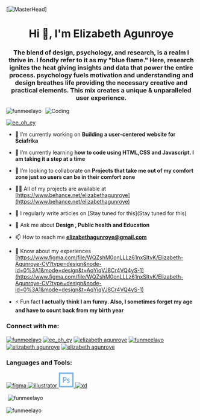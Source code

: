 [![MasterHead](https://media.licdn.com/dms/image/D4D16AQEgU5OVbfc06g/profile-displaybackgroundimage-shrink_350_1400/0/1672020200959?e=1701907200&v=beta&t=ltStY14Zliny82Bo0_y0By6UBR6SxSmcalN6DlCBvQ4)]
<h1 align="center">Hi 👋, I'm Elizabeth Agunroye</h1>
<h3 align="center">The blend of design, psychology, and research, is a realm I thrive in. I fondly refer to it as my "blue flame." Here, research ignites the heat giving insights and data that power the entire process. psychology fuels motivation and understanding and design breathes life providing the necessary creative and practical elements. This mix creates a unique & unparalleled user experience.</h3>
<img align="right" alt="Coding" width="400" src="https://cdn.dribbble.com/users/79851/screenshots/854647/blue_flame.png?compress=1&resize=400x300 ">

<p align="left"> <img src="https://komarev.com/ghpvc/?username=funmeelayo&label=Profile%20views&color=0e75b6&style=flat" alt="funmeelayo" /> </p>

<p align="left"> <a href="https://twitter.com/ee_oh_ey" target="blank"><img src="https://img.shields.io/twitter/follow/ee_oh_ey?logo=twitter&style=for-the-badge" alt="ee_oh_ey" /></a> </p>

- 🔭 I’m currently working on **Building a user-centered website for Sciafrika**

- 🌱 I’m currently learning **how to code using HTML,CSS and Javascript. I am taking it a step at a time**

- 👯 I’m looking to collaborate on **Projects that take me out of my comfort zone just so users can be in their comfort zone**

- 👨‍💻 All of my projects are available at [https://www.behance.net/elizabethagunroye](https://www.behance.net/elizabethagunroye)

- 📝 I regularly write articles on [Stay tuned for this](Stay tuned for this)

- 💬 Ask me about **Design , Public health and Education**

- 📫 How to reach me **elizabethagunroye@gmail.com**

- 📄 Know about my experiences [https://www.figma.com/file/WQZshM0onLLLz61nxSItvK/Elizabeth-Agunroye-CV?type=design&node-id=0%3A1&mode=design&t=AqYiqVJ8Cr4VQ4yS-1](https://www.figma.com/file/WQZshM0onLLLz61nxSItvK/Elizabeth-Agunroye-CV?type=design&node-id=0%3A1&mode=design&t=AqYiqVJ8Cr4VQ4yS-1)

- ⚡ Fun fact **I actually think I am funny. Also, I sometimes forget my age and have to count back from my birth year**

<h3 align="left">Connect with me:</h3>
<p align="left">
<a href="https://codepen.io/funmeelayo" target="blank"><img align="center" src="https://raw.githubusercontent.com/rahuldkjain/github-profile-readme-generator/master/src/images/icons/Social/codepen.svg" alt="funmeelayo" height="30" width="40" /></a>
<a href="https://twitter.com/ee_oh_ey" target="blank"><img align="center" src="https://raw.githubusercontent.com/rahuldkjain/github-profile-readme-generator/master/src/images/icons/Social/twitter.svg" alt="ee_oh_ey" height="30" width="40" /></a>
<a href="https://linkedin.com/in/elizabeth agunroye" target="blank"><img align="center" src="https://raw.githubusercontent.com/rahuldkjain/github-profile-readme-generator/master/src/images/icons/Social/linked-in-alt.svg" alt="elizabeth agunroye" height="30" width="40" /></a>
<a href="https://instagram.com/funmeelayo" target="blank"><img align="center" src="https://raw.githubusercontent.com/rahuldkjain/github-profile-readme-generator/master/src/images/icons/Social/instagram.svg" alt="funmeelayo" height="30" width="40" /></a>
<a href="https://dribbble.com/elizabeth agunroye" target="blank"><img align="center" src="https://raw.githubusercontent.com/rahuldkjain/github-profile-readme-generator/master/src/images/icons/Social/dribbble.svg" alt="elizabeth agunroye" height="30" width="40" /></a>
<a href="https://www.behance.net/elizabeth agunroye" target="blank"><img align="center" src="https://raw.githubusercontent.com/rahuldkjain/github-profile-readme-generator/master/src/images/icons/Social/behance.svg" alt="elizabeth agunroye" height="30" width="40" /></a>
</p>

<h3 align="left">Languages and Tools:</h3>
<p align="left"> <a href="https://www.figma.com/" target="_blank" rel="noreferrer"> <img src="https://www.vectorlogo.zone/logos/figma/figma-icon.svg" alt="figma" width="40" height="40"/> </a> <a href="https://www.adobe.com/in/products/illustrator.html" target="_blank" rel="noreferrer"> <img src="https://www.vectorlogo.zone/logos/adobe_illustrator/adobe_illustrator-icon.svg" alt="illustrator" width="40" height="40"/> </a> <a href="https://www.photoshop.com/en" target="_blank" rel="noreferrer"> <img src="https://raw.githubusercontent.com/devicons/devicon/master/icons/photoshop/photoshop-line.svg" alt="photoshop" width="40" height="40"/> </a> <a href="https://www.adobe.com/products/xd.html" target="_blank" rel="noreferrer"> <img src="https://cdn.worldvectorlogo.com/logos/adobe-xd.svg" alt="xd" width="40" height="40"/> </a> </p>

<p>&nbsp;<img align="center" src="https://github-readme-stats.vercel.app/api?username=funmeelayo&show_icons=true&locale=en" alt="funmeelayo" /></p>

<p><img align="center" src="https://github-readme-streak-stats.herokuapp.com/?user=funmeelayo&" alt="funmeelayo" /></p>
